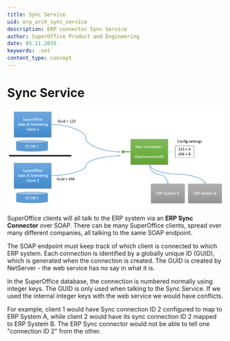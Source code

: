 ```yaml
---
title: Sync Service
uid: erp_arch_sync_service
description: ERP connector Sync Service
author: SuperOffice Product and Engineering
date: 05.11.2016
keywords: .net
content_type: concept
---
```


# Sync Service

![x][img1]

SuperOffice clients will all talk to the ERP system via an **ERP Sync Connector** over SOAP. There can be many SuperOffice clients, spread over many different companies, all talking to the same SOAP endpoint.

The SOAP endpoint must keep track of which client is connected to which ERP system. Each connection is identified by a globally unique ID (GUID), which is generated when the connection is created. The GUID is created by NetServer - the web service has no say in what it is.

In the SuperOffice database, the connection is numbered normally using integer keys. The GUID is only used when talking to the Sync Service. If we used the internal integer keys with the web service we would have conflicts.

For example, client 1 would have Sync connection ID 2 configured to map to ERP System A, while client 2 would have its sync connection ID 2 mapped to ERP System B. The ERP Sync connector would not be able to tell one "connection ID 2" from the other.

<!-- Referenced images -->
[img1]: media/sdk-diagrams.png
